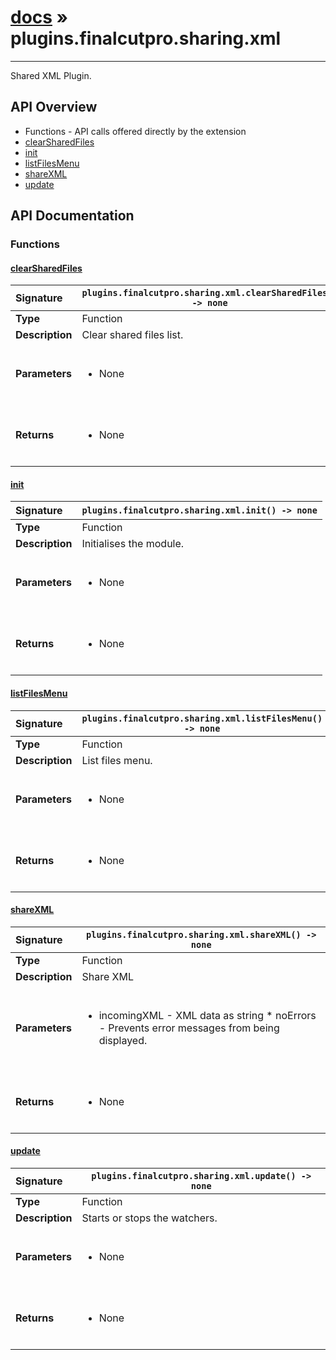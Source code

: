 # [docs](index.md) » plugins.finalcutpro.sharing.xml
---

Shared XML Plugin.

## API Overview
* Functions - API calls offered directly by the extension
 * [clearSharedFiles](#clearsharedfiles)
 * [init](#init)
 * [listFilesMenu](#listfilesmenu)
 * [shareXML](#sharexml)
 * [update](#update)

## API Documentation

### Functions

#### [clearSharedFiles](#clearsharedfiles)
| <span style="float: left;">**Signature**</span> | <span style="float: left;">`plugins.finalcutpro.sharing.xml.clearSharedFiles() -> none` </span>                                                          |
| -----------------------------------------------------|---------------------------------------------------------------------------------------------------------|
| **Type**                                             | Function                                                                                         |
| **Description**                                      | Clear shared files list.                                                                                         |
| **Parameters**                                       | <ul><br /><li>None</li><br /></ul>                                        |
| **Returns**                                          | <ul><br /><li>None</li><br /></ul>                                           |

#### [init](#init)
| <span style="float: left;">**Signature**</span> | <span style="float: left;">`plugins.finalcutpro.sharing.xml.init() -> none` </span>                                                          |
| -----------------------------------------------------|---------------------------------------------------------------------------------------------------------|
| **Type**                                             | Function                                                                                         |
| **Description**                                      | Initialises the module.                                                                                         |
| **Parameters**                                       | <ul><br /><li>None</li><br /></ul>                                        |
| **Returns**                                          | <ul><br /><li>None</li><br /></ul>                                           |

#### [listFilesMenu](#listfilesmenu)
| <span style="float: left;">**Signature**</span> | <span style="float: left;">`plugins.finalcutpro.sharing.xml.listFilesMenu() -> none` </span>                                                          |
| -----------------------------------------------------|---------------------------------------------------------------------------------------------------------|
| **Type**                                             | Function                                                                                         |
| **Description**                                      | List files menu.                                                                                         |
| **Parameters**                                       | <ul><br /><li>None</li><br /></ul>                                        |
| **Returns**                                          | <ul><br /><li>None</li><br /></ul>                                           |

#### [shareXML](#sharexml)
| <span style="float: left;">**Signature**</span> | <span style="float: left;">`plugins.finalcutpro.sharing.xml.shareXML() -> none` </span>                                                          |
| -----------------------------------------------------|---------------------------------------------------------------------------------------------------------|
| **Type**                                             | Function                                                                                         |
| **Description**                                      | Share XML                                                                                         |
| **Parameters**                                       | <ul><br /><li>incomingXML - XML data as string * noErrors - Prevents error messages from being displayed.</li><br /></ul>                                        |
| **Returns**                                          | <ul><br /><li>None</li><br /></ul>                                           |

#### [update](#update)
| <span style="float: left;">**Signature**</span> | <span style="float: left;">`plugins.finalcutpro.sharing.xml.update() -> none` </span>                                                          |
| -----------------------------------------------------|---------------------------------------------------------------------------------------------------------|
| **Type**                                             | Function                                                                                         |
| **Description**                                      | Starts or stops the watchers.                                                                                         |
| **Parameters**                                       | <ul><br /><li>None</li><br /></ul>                                        |
| **Returns**                                          | <ul><br /><li>None</li><br /></ul>                                           |

